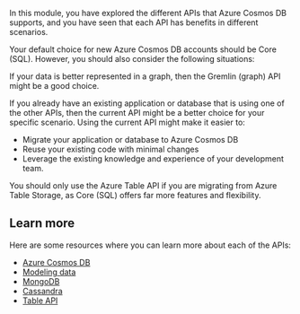 In this module, you have explored the different APIs that Azure Cosmos DB supports, and you have seen that each API has benefits in different scenarios.

Your default choice for new Azure Cosmos DB accounts should be Core (SQL). However, you should also consider the following situations:

If your data is better represented in a graph, then the Gremlin (graph) API might be a good choice.

If you already have an existing application or database that is using one of the other APIs, then the current API might be a better choice for your specific scenario. Using the current API might make it easier to:

   - Migrate your application or database to Azure Cosmos DB
   - Reuse your existing code with minimal changes
   - Leverage the existing knowledge and experience of your development team.

You should only use the Azure Table API if you are migrating from Azure Table Storage, as Core (SQL) offers far more features and flexibility.

## Learn more

Here are some resources where you can learn more about each of the APIs:

- [Azure Cosmos DB](https://docs.microsoft.com/azure/cosmos-db)
- [Modeling data](https://docs.microsoft.com/azure/cosmos-db/modeling-data)
- [MongoDB](https://docs.microsoft.com/azure/cosmos-db/mongodb-introduction)
- [Cassandra](https://docs.microsoft.com/azure/cosmos-db/cassandra-introduction)
- [Table API](https://docs.microsoft.com/azure/cosmos-db/table-introduction)
